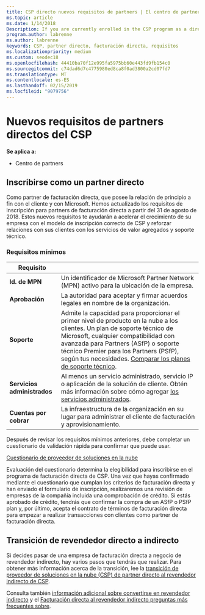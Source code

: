 ```yaml
---
title: CSP directo nuevos requisitos de partners | El centro de partners
ms.topic: article
ms.date: 1/14/2018
Description: If you are currently enrolled in the CSP program as a direct partner, you should prepare to meet these updated support and services requirements.
program.author: labrenne
ms.author: labrenne
keywords: CSP, partner directo, facturación directa, requisitos
ms.localizationpriority: medium
ms.custom: seodec18
ms.openlocfilehash: 44410ba70f12e995fa5975bb60e443fd9fb154c0
ms.sourcegitcommit: c74dad6d7c4775980ed8ca8f0ad3800a2cd07fd7
ms.translationtype: MT
ms.contentlocale: es-ES
ms.lasthandoff: 02/15/2019
ms.locfileid: "9079756"
---
```

# <a name="csp-direct-partner-new-requirements"></a>Nuevos requisitos de partners directos del CSP

**Se aplica a:**

- Centro de partners

## <a name="enroll-as-a-direct-partner"></a>Inscribirse como un partner directo

Como partner de facturación directa, que posee la relación de principio a fin con el cliente y con Microsoft. Hemos actualizado los requisitos de inscripción para partners de facturación directa a partir del 31 de agosto de 2018. Estos nuevos requisitos te ayudarán a acelerar el crecimiento de su empresa con el modelo de inscripción correcto de CSP y reforzar relaciones con sus clientes con los servicios de valor agregados y soporte técnico. 

### <a name="minimum-requirements"></a>Requisitos mínimos

|**Requisito**|                             |
|--------------------------------|--------------------------------------------------------------|
|**Id. de MPN**   |Un identificador de Microsoft Partner Network (MPN) activo para la ubicación de la empresa.   |
|**Aprobación**   |La autoridad para aceptar y firmar acuerdos legales en nombre de la organización.|
|**Soporte**  |Admite la capacidad para proporcionar el primer nivel de producto en la nube a los clientes. Un plan de soporte técnico de Microsoft, cualquier compatibilidad con avanzada para Partners (ASfP) o soporte técnico Premier para los Partners (PSfP), según tus necesidades. [Comparar los planes de soporte técnico](https://partner.microsoft.com/en-US/support/partnersupport). |
|**Servicios administrados**   |Al menos un servicio administrado, servicio IP o aplicación de la solución de cliente. Obtén más información sobre cómo agregar [los servicios administrados](https://partner.microsoft.com/en-US/business-opportunities/managed-services-provider).|
|**Cuentas por cobrar** |La infraestructura de la organización en su lugar para administrar el cliente de facturación y aprovisionamiento. 

Después de revisar los requisitos mínimos anteriores, debe completar un cuestionario de validación rápida para confirmar que puede usar. 

[Cuestionario de proveedor de soluciones en la nube](https://partner.microsoft.com/cloud-solution-provider/assessment)

Evaluación del cuestionario determina la elegibilidad para inscribirse en el programa de facturación directa de CSP. Una vez que hayas confirmado mediante el cuestionario que cumplan los criterios de facturación directa y han enviado el formulario de inscripción, realizaremos una revisión de empresas de la compañía incluida una comprobación de crédito. Si estás aprobado de crédito, tendrás que confirmar la compra de un ASfP o PSfP plan y, por último, acepta el contrato de términos de facturación directa para empezar a realizar transacciones con clientes como partner de facturación directa.

## <a name="transition-from-direct-to-indirect-reseller"></a>Transición de revendedor directo a indirecto

Si decides pasar de una empresa de facturación directa a negocio de revendedor indirecto, hay varios pasos que tendrás que realizar. Para obtener más información acerca de la transición, lee la [transición de proveedor de soluciones en la nube (CSP) de partner directo al revendedor indirecto de CSP](transition-direct-to-indirect.md). 

Consulta también [información adicional sobre convertirse en revendedor indirecto](https://assetsprod.microsoft.com/csp-directbill-to-indirect-transition.pdf) y el [Facturación directa al revendedor indirecto preguntas más frecuentes sobre](http://assetsprod.microsoft.com/mpn/direct-bill-partner-faq.pdf).